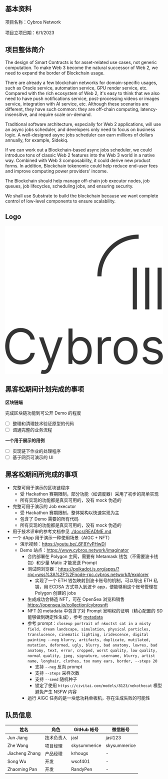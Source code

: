 ## 基本资料

项目名称：Cybros Network

项目立项日期：6/1/2023

## 项目整体简介

The design of Smart Contracts is for asset-related use cases, not generic computation. To make Web 3 become the natural successor of Web 2, we need to expand the border of Blockchain usage.

There are already a few blockchain networks for domain-specific usages, such as Oracle service, automation service, GPU render service, etc.
Compared with the rich ecosystem of Web 2, it's easy to think that we also need to have push notifications service, post-processing videos or images service, integration with AI service, etc.
Although these scenarios are different, they have such common: they are off-chain computing, latency-insensitive, and require scale on-demand.

Traditional software architecture, especially for Web 2 applications, will use an async jobs scheduler, and developers only need to focus on business logic. A well-designed async jobs scheduler can earn millions of dollars annually, for example, Sidekiq.

If we can work out a Blockchain-based async jobs scheduler, we could introduce tons of classic Web 2 features into the Web 3 world in a native way. Combined with Web 3 composability, it could derive new product forms.
In addition, Blockchain tokenomic could help reduce end-user fees and improve computing power providers' income.

The Blockchain should help manage off-chain job executor nodes, job queues, job lifecycles, scheduling jobs, and ensuring security.

We shall use Substrate to build the blockchain because we want complete control of low-level components to ensure scalability.

## Logo

![Cybros Network logo](./docs/logo.png)

## 黑客松期间计划完成的事项

**区块链端**

完成区块链功能到可公开 Demo 的程度

- [ ] 整理和清理技术验证原型的代码
- [ ] 调通完整的业务流程

**一个用于展示的用例**

- [ ] 实现链下作业的处理程序
- [ ] 基于网页可演示的 UI

## 黑客松期间所完成的事项

- 完整可用于演示的区块链程序
  - 受 Hackathon 赛期限制，部分功能（如调度器）采用了初步的简单实现
  - 所有实现的功能都是真实可用的，没有 mock 伪造的
- 完整可用于演示的 Job executor
  - 受 Hackathon 赛期限制，整体架构以快速实现为主
  - 包含了 Demo 需要的所有代码
  - 所有实现的功能都是真实可用的，没有 mock 伪造的
- 用于技术评审的参考文档参见 [./docs/README.md](./docs/README.md)
- 一个 dApp 用于演示一种使用场景（AIGC + NFT）
  - 演示视频：https://youtu.be/_6F8YvPHwDI
  - Demo 站点：https://www.cybros.network/imaginator
    - 合约部署在 Polygon 主网，需要有 Metamask 钱包（不需要波卡钱包）和少量 Matic 才能发送 Prompt
    - 测试网浏览器：https://polkadot.js.org/apps/?rpc=wss%3A%2F%2Fnode-rpc.cybros.network#/explorer
      - 实现了一个 ETH 钱包映射到波卡账号的机制，可以导出 ETH 私钥，用 ECDSA 方式导入到波卡 app，便能够用这个账号管理在 Polygon 创建的 jobs
    - 生成成功会铸造 NFT，可在 OpenSea 浏览和销售 https://opensea.io/collection/cybrosnft
    - NFT 的 metadata 中包含了对 Prompt 发明权的证明（精心配置的 SD 能够做到确定性生成），参考 [metadata](https://arweave.net/JNKtIUZXPSQTe6l2vVjhhvSC5TWzL3P6Lz1BmOD2taI)
    - 参考 prompt：`closeup portrait of nkoctst cat in a misty field, dream landscape, simulation, physical particles, translucence, cinematic lighting, iridescence, digital painting --neg blurry, artifacts, duplicate, mutilated, mutation, deformed, ugly, blurry, bad anatomy, lowres, bad anatomy, text, error, cropped, worst quality, low quality, normal quality, jpeg, signature, username, blurry, artist name, longhair, clothes, too many ears, border, --steps 20`
      - 支持 `--neg` 反向 prompt
      - 支持 `--steps` 采样次数
      - 支持 `--seed` 随机种子
      - 锁定了使用 `https://civitai.com/models/8123/nekothecat` 模型避免产生 NSFW 内容
    - 运行 AIGC 任务的是一块低功耗单板机，存在生成失败的可能性

## 队员信息

| 姓名        | 角色         | GitHub 帐号  | 微信账号     |
| ----------- | ----------- | ----------- | ----------- |
| Jun Jiang      | 技术负责人  | jasl   | jasl123   |
| Zhe Wang       | 项目经理   | skysummerice | skysummerice  |
| Jiacheng Zhang | 产品经理   | krhougs  | - |
| Song Wu        | 开发        | wsof401 | -   |
| Zhaoming Pan   | 开发        | RandyPen | -   |
